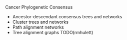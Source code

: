 Cancer Phylogenetic Consensus
- Ancestor-descendant consensus trees and networks
- Cluster trees and networks
- Path alignment networks
- Tree alignment graphs
TODO(rmhulett)